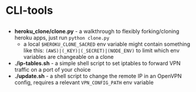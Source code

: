 # CLI-tools

##
* __heroku_clone/clone.py__ - a walkthrough to flexibly forking/cloning heroku apps, just run ``python clone.py``
	* a local `$HEROKU_CLONE_SACRED` env variable might contain something like this: `(AWS)|(_KEY)|(_SECRET)|(NODE_ENV)` to limit which env variables are changeable on a clone
* __./ip-tables.sh__ - a simple shell script to set iptables to forward VPN traffic on a port of your choice
* __./update.sh__ - a shell script to change the remote IP in an OpenVPN config, requires a relevant ``VPN_CONFIG_PATH`` env variable
